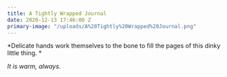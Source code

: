 ```yaml
---
title: A Tightly Wrapped Journal
date: 2020-12-13 17:46:00 Z
primary-image: "/uploads/A%20Tightly%20Wrapped%20Journal.png"
---
```


*Delicate hands work themselves to the bone to fill the pages of this dinky little thing. *

*It is warm, always.*